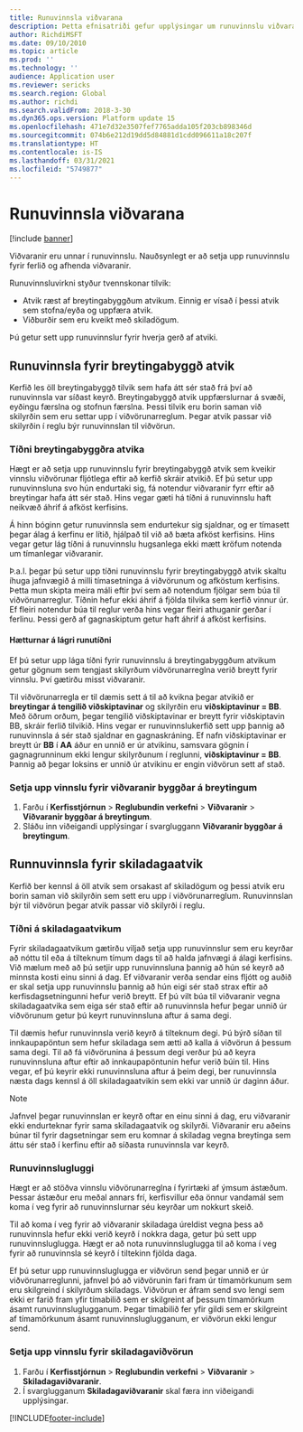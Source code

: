 ```yaml
---
title: Runuvinnsla viðvarana
description: Þetta efnisatriði gefur upplýsingar um runuvinnslu viðvarana.
author: RichdiMSFT
ms.date: 09/10/2010
ms.topic: article
ms.prod: ''
ms.technology: ''
audience: Application user
ms.reviewer: sericks
ms.search.region: Global
ms.author: richdi
ms.search.validFrom: 2018-3-30
ms.dyn365.ops.version: Platform update 15
ms.openlocfilehash: 471e7d32e3507fef7765adda105f203cb898346d
ms.sourcegitcommit: 074b6e212d19dd5d84881d1cdd096611a18c207f
ms.translationtype: HT
ms.contentlocale: is-IS
ms.lasthandoff: 03/31/2021
ms.locfileid: "5749877"
---
```

# <a name="batch-processing-of-alerts"></a>Runuvinnsla viðvarana

[!include [banner](../includes/banner.md)]

Viðvaranir eru unnar í runuvinnslu. Nauðsynlegt er að setja upp runuvinnslu fyrir ferlið og afhenda viðvaranir.

Runuvinnsluvirkni styður tvennskonar tilvik:

- Atvik ræst af breytingabyggðum atvikum. Einnig er vísað í þessi atvik sem stofna/eyða og uppfæra atvik.
- Viðburðir sem eru kveikt með skiladögum.

Þú getur sett upp runuvinnslur fyrir hverja gerð af atviki.

## <a name="batch-processing-for-change-based-events"></a>Runuvinnsla fyrir breytingabyggð atvik

Kerfið les öll breytingabyggð tilvik sem hafa átt sér stað frá því að runuvinnsla var síðast keyrð. Breytingabyggð atvik uppfærslurnar á svæði, eyðingu færslna og stofnun færslna. Þessi tilvik eru borin saman við skilyrðin sem eru settar upp í viðvörunarreglum. Þegar atvik passar við skilyrðin í reglu býr runuvinnslan til viðvörun.

### <a name="frequency-for-change-based-events"></a>Tíðni breytingabyggðra atvika

Hægt er að setja upp runuvinnslu fyrir breytingabyggð atvik sem kveikir vinnslu viðvörunar fljótlega eftir að kerfið skráir atvikið. Ef þú setur upp runuvinnsluna svo hún endurtaki sig, fá notendur viðvaranir fyrr eftir að breytingar hafa átt sér stað. Hins vegar gæti há tíðni á runuvinnslu haft neikvæð áhrif á afköst kerfisins.

Á hinn bóginn getur runuvinnsla sem endurtekur sig sjaldnar, og er tímasett þegar álag á kerfinu er lítið, hjálpað til við að bæta afköst kerfisins. Hins vegar getur lág tíðni á runuvinnslu hugsanlega ekki mætt kröfum notenda um tímanlegar viðvaranir.

Þ.a.l. þegar þú setur upp tíðni runuvinnslu fyrir breytingabyggð atvik skaltu íhuga jafnvægið á milli tímasetninga á viðvörunum og afköstum kerfisins. Þetta mun skipta meira máli eftir því sem að notendum fjölgar sem búa til viðvörunarreglur. Tíðnin hefur ekki áhrif á fjölda tilvika sem kerfið vinnur úr. Ef fleiri notendur búa til reglur verða hins vegar fleiri athuganir gerðar í ferlinu. Þessi gerð af gagnaskiptum getur haft áhrif á afköst kerfisins.

#### <a name="the-risks-of-low-batch-frequency"></a>Hætturnar á lágri runutíðni

Ef þú setur upp lága tíðni fyrir runuvinnslu á breytingabyggðum atvikum getur gögnum sem tengjast skilyrðum viðvörunarreglna verið breytt fyrir vinnslu. Því gætirðu misst viðvaranir.

Til viðvörunarregla er til dæmis sett á til að kvikna þegar atvikið er **breytingar á tengilið viðskiptavinar** og skilyrðin eru **viðskiptavinur = BB**. Með öðrum orðum, þegar tengilið viðskiptavinar er breytt fyrir viðskiptavin BB, skráir ferlið tilvikið. Hins vegar er runuvinnslukerfið sett upp þannig að runuvinnsla á sér stað sjaldnar en gagnaskráning. Ef nafn viðskiptavinar er breytt úr **BB** í **AA** áður en unnið er úr atvikinu, samsvara gögnin í gagnagrunninum ekki lengur skilyrðunum í reglunni, **viðskiptavinur = BB**. Þannig að þegar loksins er unnið úr atvikinu er engin viðvörun sett af stað.

### <a name="set-up-processing-for-change-based-alerts"></a>Setja upp vinnslu fyrir viðvaranir byggðar á breytingum

1. Farðu í **Kerfisstjórnun** &gt; **Reglubundin verkefni** &gt; **Viðvaranir** &gt; **Viðvaranir byggðar á breytingum**.
2. Sláðu inn viðeigandi upplýsingar í svargluggann **Viðvaranir byggðar á breytingum**.

## <a name="batch-processing-for-due-date-events"></a>Runnuvinnsla fyrir skiladagaatvik

Kerfið ber kennsl á öll atvik sem orsakast af skiladögum og þessi atvik eru borin saman við skilyrðin sem sett eru upp í viðvörunarreglum. Runuvinnslan býr til viðvörun þegar atvik passar við skilyrði í reglu.

### <a name="frequency-for-due-date-events"></a>Tíðni á skiladagaatvikum

Fyrir skiladagaatvikum gætirðu viljað setja upp runuvinnslur sem eru keyrðar að nóttu til eða á tilteknum tímum dags til að halda jafnvægi á álagi kerfisins. Við mælum með að þú setjir upp runuvinnsluna þannig að hún sé keyrð að minnsta kosti einu sinni á dag. Ef viðvaranir verða sendar eins fljótt og auðið er skal setja upp runuvinnslu þannig að hún eigi sér stað strax eftir að kerfisdagsetningunni hefur verið breytt. Ef þú vilt búa til viðvaranir vegna skiladagaatvika sem eiga sér stað eftir að runuvinnsla hefur þegar unnið úr viðvörunum getur þú keyrt runuvinnsluna aftur á sama degi.

Til dæmis hefur runuvinnsla verið keyrð á tilteknum degi. Þú býrð síðan til innkaupapöntun sem hefur skiladaga sem ætti að kalla á viðvörun á þessum sama degi. Til að fá viðvörunina á þessum degi verður þú að keyra runuvinnsluna aftur eftir að innkaupapöntunin hefur verið búin til. Hins vegar, ef þú keyrir ekki runuvinnsluna aftur á þeim degi, ber runuvinnsla næsta dags kennsl á öll skiladagaatvikin sem ekki var unnið úr daginn áður.

> [!NOTE]
> Jafnvel þegar runuvinnslan er keyrð oftar en einu sinni á dag, eru viðvaranir ekki endurteknar fyrir sama skiladagaatvik og skilyrði. Viðvaranir eru aðeins búnar til fyrir dagsetningar sem eru komnar á skiladag vegna breytinga sem áttu sér stað í kerfinu eftir að síðasta runuvinnsla var keyrð.

### <a name="batch-processing-window"></a>Runuvinnslugluggi

Hægt er að stöðva vinnslu viðvörunarreglna í fyrirtæki af ýmsum ástæðum. Þessar ástæður eru meðal annars frí, kerfisvillur eða önnur vandamál sem koma í veg fyrir að runuvinnslurnar séu keyrðar um nokkurt skeið.

Til að koma í veg fyrir að viðvaranir skiladaga úreldist vegna þess að runuvinnsla hefur ekki verið keyrð í nokkra daga, getur þú sett upp runuvinnsluglugga. Hægt er að nota runuvinnsluglugga til að koma í veg fyrir að runuvinnsla sé keyrð í tiltekinn fjölda daga.

Ef þú setur upp runuvinnsluglugga er viðvörun send þegar unnið er úr viðvörunarreglunni, jafnvel þó að viðvörunin fari fram úr tímamörkunum sem eru skilgreind í skilyrðum skiladags. Viðvörun er áfram send svo lengi sem ekki er farið fram yfir tímabilið sem er skilgreint af þessum tímamörkum ásamt runuvinnsluglugganum. Þegar tímabilið fer yfir gildi sem er skilgreint af tímamörkunum ásamt runuvinnsluglugganum, er viðvörun ekki lengur send.

### <a name="set-up-processing-for-due-date-alerts"></a>Setja upp vinnslu fyrir skiladagaviðvörun

1. Farðu í **Kerfisstjórnun** &gt; **Reglubundin verkefni** &gt; **Viðvaranir** &gt; **Skiladagaviðvaranir**.
2. Í svarglugganum **Skiladagaviðvaranir** skal færa inn viðeigandi upplýsingar.


[!INCLUDE[footer-include](../../../includes/footer-banner.md)]